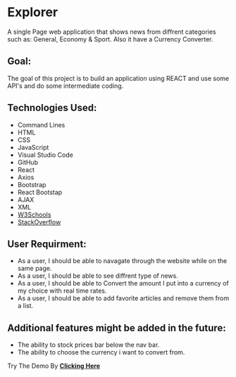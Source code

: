 # Explorer

A single Page web application that shows news from diffrent categories such as: General, Economy & Sport. Also it have a Currency Converter.

## Goal:

The goal of this project is to build an application using REACT and use some API's and do some intermediate coding.

## Technologies Used:

* Command Lines
* HTML
* CSS
* JavaScript
* Visual Studio Code
* GitHub
* React
* Axios
* Bootstrap
* React Bootstap
* AJAX
* XML
* [W3Schools](https://www.w3schools.com/)
* [StackOverflow](https://stackoverflow.com/)


## User Requirment:

* As a user, I should be able to navagate through the website while on the same page.
* As a user, I should be able to see diffrent type of news.
* As a user, I should be able to Convert the amount I put into a currency of my choice with real time rates.
* As a user, I should be able to add favorite articles and remove them from a list.


## Additional features might be added in the future:

* The ability to stock prices bar below the nav bar.
* The ability to choose the currency i want to convert from.





Try The Demo By **[Clicking Here](https://oalru.github.io/Explorer/)**
